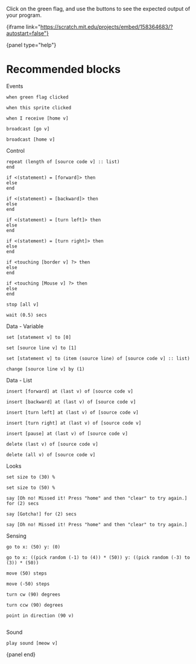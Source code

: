 Click on the green flag, and use the buttons to see the expected output of your program.

{iframe link="https://scratch.mit.edu/projects/embed/158364683/?autostart=false"}

{panel type="help"}

# Recommended blocks

Events

<pre><code class="scratch:split:random">when green flag clicked

when this sprite clicked

when I receive [home v]

broadcast [go v]

broadcast [home v]
</code></pre>

Control

<pre><code class="scratch:split:random">repeat (length of [source code v] :: list)
end

if &lt;(statement) = [forward]&gt; then
else
end

if &lt;(statement) = [backward]&gt; then
else
end

if &lt;(statement) = [turn left]&gt; then
else
end

if &lt;(statement) = [turn right]&gt; then
else
end

if &lt;touching [border v] ?&gt; then
else
end

if &lt;touching [Mouse v] ?&gt; then
else
end

stop [all v]

wait (0.5) secs
</code></pre>

Data - Variable

<pre><code class="scratch:split:random">set [statement v] to [0]

set [source line v] to [1]

set [statement v] to (item (source line) of [source code v] :: list)

change [source line v] by (1)
</code></pre>

Data - List

<pre><code class="scratch:split:random">insert [forward] at (last v) of [source code v]

insert [backward] at (last v) of [source code v]

insert [turn left] at (last v) of [source code v]

insert [turn right] at (last v) of [source code v]

insert [pause] at (last v) of [source code v]

delete (last v) of [source code v]

delete (all v) of [source code v]
</code></pre>

Looks

<pre><code class="scratch:split:random">set size to (30) %

set size to (50) %

say [Oh no! Missed it! Press "home" and then "clear" to try again.] for (2) secs

say [Gotcha!] for (2) secs

say [Oh no! Missed it! Press "home" and then "clear" to try again.]
</code></pre>

Sensing

<pre><code class="scratch:split:random">go to x: (50) y: (0)

go to x: ((pick random (-1) to (4)) * (50)) y: ((pick random (-3) to (3)) * (50))

move (50) steps

move (-50) steps

turn cw (90) degrees

turn ccw (90) degrees

point in direction (90 v)

</code></pre>

Sound

<pre><code class="scratch:split:random">play sound [meow v]
</code></pre>

{panel end}